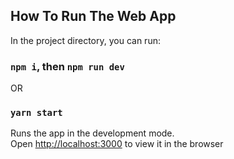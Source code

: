 ## How To Run The Web App

In the project directory, you can run:

### `npm i`, then `npm run dev`
OR
### `yarn start`

Runs the app in the development mode.<br />
Open [http://localhost:3000](http://localhost:3000) to view it in the browser
